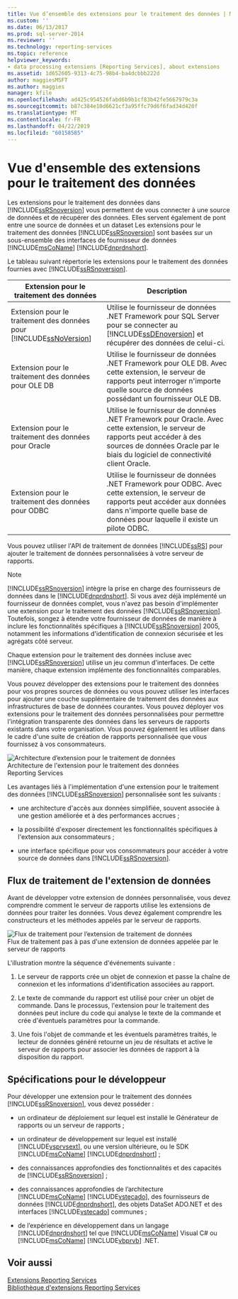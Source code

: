 ```yaml
---
title: Vue d’ensemble des extensions pour le traitement des données | Microsoft Docs
ms.custom: ''
ms.date: 06/13/2017
ms.prod: sql-server-2014
ms.reviewer: ''
ms.technology: reporting-services
ms.topic: reference
helpviewer_keywords:
- data processing extensions [Reporting Services], about extensions
ms.assetid: 1d652605-9313-4c75-98b4-ba4dcbbb222d
author: maggiesMSFT
ms.author: maggies
manager: kfile
ms.openlocfilehash: ad425c954526fabd6b9b1cf83b42fe5667979c3a
ms.sourcegitcommit: b87c384e10d6621cf3a95ffc79d6f6fad34d420f
ms.translationtype: MT
ms.contentlocale: fr-FR
ms.lasthandoff: 04/22/2019
ms.locfileid: "60158585"
---
```

# <a name="data-processing-extensions-overview"></a>Vue d'ensemble des extensions pour le traitement des données
  Les extensions pour le traitement des données dans [!INCLUDE[ssRSnoversion](../../../includes/ssrsnoversion-md.md)] vous permettent de vous connecter à une source de données et de récupérer des données. Elles servent également de pont entre une source de données et un dataset Les extensions pour le traitement des données [!INCLUDE[ssRSnoversion](../../../includes/ssrsnoversion-md.md)] sont basées sur un sous-ensemble des interfaces de fournisseur de données [!INCLUDE[msCoName](../../../includes/msconame-md.md)] [!INCLUDE[dnprdnshort](../../../includes/dnprdnshort-md.md)].  
  
 Le tableau suivant répertorie les extensions pour le traitement des données fournies avec [!INCLUDE[ssRSnoversion](../../../includes/ssrsnoversion-md.md)].  
  
|Extension pour le traitement des données|Description|  
|-------------------------------|-----------------|  
|Extension pour le traitement des données pour [!INCLUDE[ssNoVersion](../../../includes/ssnoversion-md.md)]|Utilise le fournisseur de données .NET Framework pour SQL Server pour se connecter au [!INCLUDE[ssDEnoversion](../../../includes/ssdenoversion-md.md)] et récupérer des données de celui-ci.|  
|Extension pour le traitement des données pour OLE DB|Utilise le fournisseur de données .NET Framework pour OLE DB. Avec cette extension, le serveur de rapports peut interroger n'importe quelle source de données possédant un fournisseur OLE DB.|  
|Extension pour le traitement des données pour Oracle|Utilise le fournisseur de données .NET Framework pour Oracle. Avec cette extension, le serveur de rapports peut accéder à des sources de données Oracle par le biais du logiciel de connectivité client Oracle.|  
|Extension pour le traitement des données pour ODBC|Utilise le fournisseur de données .NET Framework pour ODBC. Avec cette extension, le serveur de rapports peut accéder aux données dans n'importe quelle base de données pour laquelle il existe un pilote ODBC.|  
  
 Vous pouvez utiliser l'API de traitement de données [!INCLUDE[ssRS](../../../includes/ssrs.md)] pour ajouter le traitement de données personnalisées à votre serveur de rapports.  
  
> [!NOTE]  
>  [!INCLUDE[ssRSnoversion](../../../includes/ssrsnoversion-md.md)] intègre la prise en charge des fournisseurs de données dans le [!INCLUDE[dnprdnshort](../../../includes/dnprdnshort-md.md)]. Si vous avez déjà implémenté un fournisseur de données complet, vous n'avez pas besoin d'implémenter une extension pour le traitement des données [!INCLUDE[ssRSnoversion](../../../includes/ssrsnoversion-md.md)]. Toutefois, songez à étendre votre fournisseur de données de manière à inclure les fonctionnalités spécifiques à [!INCLUDE[ssRSnoversion](../../../includes/ssrsnoversion-md.md)] 2005, notamment les informations d'identification de connexion sécurisée et les agrégats côté serveur.  
  
 Chaque extension pour le traitement des données incluse avec [!INCLUDE[ssRSnoversion](../../../includes/ssrsnoversion-md.md)] utilise un jeu commun d'interfaces. De cette manière, chaque extension implémente des fonctionnalités comparables.  
  
 Vous pouvez développer des extensions pour le traitement des données pour vos propres sources de données ou vous pouvez utiliser les interfaces pour ajouter une couche supplémentaire de traitement des données aux infrastructures de base de données courantes. Vous pouvez déployer vos extensions pour le traitement des données personnalisées pour permettre l'intégration transparente des données dans les serveurs de rapports existants dans votre organisation. Vous pouvez également les utiliser dans le cadre d'une suite de création de rapports personnalisée que vous fournissez à vos consommateurs.  
  
 ![Architecture d’extension pour le traitement de données](../../media/bk-dataprocess-extensions.gif "Architecture d’extension pour le traitement de données")  
Architecture de l'extension pour le traitement des données Reporting Services  
  
 Les avantages liés à l'implémentation d'une extension pour le traitement des données [!INCLUDE[ssRSnoversion](../../../includes/ssrsnoversion-md.md)] personnalisée sont les suivants :  
  
-   une architecture d'accès aux données simplifiée, souvent associée à une gestion améliorée et à des performances accrues ;  
  
-   la possibilité d'exposer directement les fonctionnalités spécifiques à l'extension aux consommateurs ;  
  
-   une interface spécifique pour vos consommateurs pour accéder à votre source de données dans [!INCLUDE[ssRSnoversion](../../../includes/ssrsnoversion-md.md)].  
  
## <a name="data-extension-process-flow"></a>Flux de traitement de l'extension de données  
 Avant de développer votre extension de données personnalisée, vous devez comprendre comment le serveur de rapports utilise les extensions de données pour traiter les données. Vous devez également comprendre les constructeurs et les méthodes appelés par le serveur de rapports.  
  
 ![Flux de traitement pour l’extension de traitement de données](../../media/bk-ext-01.gif "Flux de traitement pour l’extension de traitement de données")  
Flux de traitement pas à pas d'une extension de données appelée par le serveur de rapports  
  
 L'illustration montre la séquence d'événements suivante :  
  
1.  Le serveur de rapports crée un objet de connexion et passe la chaîne de connexion et les informations d'identification associées au rapport.  
  
2.  Le texte de commande du rapport est utilisé pour créer un objet de commande. Dans le processus, l'extension pour le traitement des données peut inclure du code qui analyse le texte de la commande et crée d'éventuels paramètres pour la commande.  
  
3.  Une fois l'objet de commande et les éventuels paramètres traités, le lecteur de données généré retourne un jeu de résultats et active le serveur de rapports pour associer les données de rapport à la disposition du rapport.  
  
## <a name="developer-requirements"></a>Spécifications pour le développeur  
 Pour développer une extension pour le traitement des données [!INCLUDE[ssRSnoversion](../../../includes/ssrsnoversion-md.md)], vous devez posséder :  
  
-   un ordinateur de déploiement sur lequel est installé le Générateur de rapports ou un serveur de rapports ;  
  
-   un ordinateur de développement sur lequel est installé [!INCLUDE[vsprvsext](../../../includes/vsprvsext-md.md)], ou une version ultérieure, ou le SDK [!INCLUDE[msCoName](../../../includes/msconame-md.md)] [!INCLUDE[dnprdnshort](../../../includes/dnprdnshort-md.md)] ;  
  
-   des connaissances approfondies des fonctionnalités et des capacités de [!INCLUDE[ssRSnoversion](../../../includes/ssrsnoversion-md.md)] ;  
  
-   des connaissances approfondies de l’architecture [!INCLUDE[msCoName](../../../includes/msconame-md.md)] [!INCLUDE[vstecado](../../../includes/vstecado-md.md)], des fournisseurs de données [!INCLUDE[dnprdnshort](../../../includes/dnprdnshort-md.md)], des objets DataSet ADO.NET et des interfaces [!INCLUDE[vstecado](../../../includes/vstecado-md.md)] communes ;  
  
-   de l’expérience en développement dans un langage [!INCLUDE[dnprdnshort](../../../includes/dnprdnshort-md.md)] tel que [!INCLUDE[msCoName](../../../includes/msconame-md.md)] Visual C# ou [!INCLUDE[msCoName](../../../includes/msconame-md.md)] [!INCLUDE[vbprvb](../../../includes/vbprvb-md.md)] .NET.  
  
## <a name="see-also"></a>Voir aussi  
 [Extensions Reporting Services](../reporting-services-extensions.md)   
 [Bibliothèque d'extensions Reporting Services](../reporting-services-extension-library.md)  
  
  
